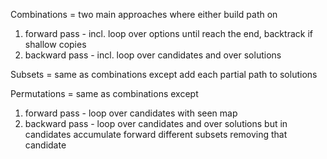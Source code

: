 Combinations = two main approaches where either build path on
1. forward pass - incl. loop over options until reach the end, backtrack if shallow copies
2. backward pass - incl. loop over candidates and over solutions

Subsets = same as combinations except add each partial path to solutions 

Permutations = same as combinations except 
1. forward pass - loop over candidates with seen map
2. backward pass - loop over candidates and over solutions but in candidates accumulate forward different subsets removing that candidate